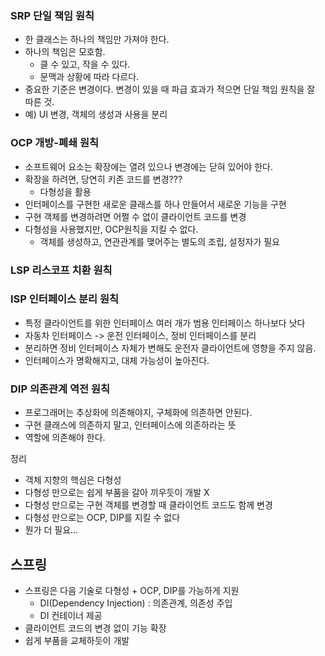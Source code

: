 
### SRP 단일 책임 원칙
- 한 클래스는 하나의 책임만 가져야 한다.
- 하나의 책임은 모호함.
	- 클 수 있고, 작을 수 있다.
	- 문맥과 상황에 따라 다르다.
- 중요한 기준은 변경이다. 변경이 있을 때 파급 효과가 적으면  단일 책임 원칙을 잘 따른 것.
- 예) UI 변경, 객체의 생성과 사용을 분리

### OCP 개방-폐쇄 원칙
- 소프트웨어 요소는 확장에는 열려 있으나 변경에는 닫혀 있어야 한다.
- 확장을 하려면, 당연히 키존 코드를 변경???
	- 다형성을 활용
- 인터페이스를 구현한 새로운 클래스를 하나 만들어서 새로운 기능을 구현
- 구현 객체를 변경하려면 어쩔 수 없이 클라이언트 코드를 변경
- 다형성을 사용했지만, OCP원칙을 지킬 수 없다.
	- 객체를 생성하고, 연관관계를 맺어주는 별도의 조립, 설정자가 필요

### LSP 리스코프 치환 원칙

### ISP 인터페이스 분리 원칙
- 특정 클라이언트를 위한 인터페이스 여러 개가 범용 인터페이스 하나보다 낫다
- 자동차 인터페이스 -> 운전 인터페이스, 정비 인터페이스를 분리
- 분리하면 정비 인터페이스 자체가 변해도 운전자 클라이언트에 영향을 주지 않음.
- 인터페이스가 명확해지고, 대체 가능성이 높아진다.

### DIP 의존관계 역전 원칙
- 프로그래머는 추상화에 의존해야지, 구체화에 의존하면 안된다.
- 구현 클래스에 의존하지 말고, 인터페이스에 의존하라는 뜻
- 역할에 의존해야 한다.

정리
- 객체 지향의 핵심은 다형성
- 다형성 만으로는 쉽게 부품을 갈아 끼우듯이 개발 X
- 다형성 만으로는 구현 객체를 변경할 때 클라이언트 코드도 함께 변경
- 다형성 만으로는 OCP, DIP를 지킬 수 없다
- 뭔가 더 필요...


## 스프링
- 스프링은 다음 기술로 다형성 + OCP, DIP를 가능하게 지원
	- DI(Dependency Injection) : 의존관계, 의존성 주입
	- DI 컨테이너 제공
- 클라이언트 코드의 변경 없이 기능 확장
- 쉽게 부품을 교체하듯이 개발



